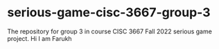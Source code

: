 # serious-game-cisc-3667-group-3
The repository for group 3 in course CISC 3667 Fall 2022 serious game project. 
Hi I am Farukh
